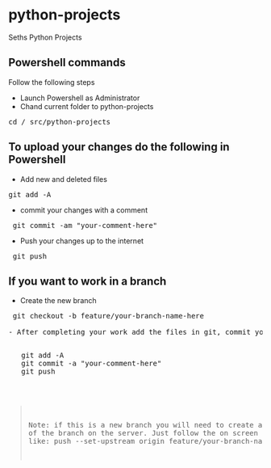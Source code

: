 # python-projects
Seths Python Projects

## Powershell commands
Follow the following steps 

- Launch Powershell as Administrator
 - Chand current folder to python-projects

<pre>cd /_src/python-projects</pre>

## To upload your changes do the following in Powershell

- Add new and deleted files

<pre>git add -A</pre>

- commit your changes with a comment

<pre> git commit -am "your-comment-here"</pre>

- Push your changes up to the internet

<pre> git push </pre>

## If you want to work in a branch

- Create the new branch

<pre> git checkout -b feature/your-branch-name-here

- After completing your work add the files in git, commit your changes and push

<pre>
   git add -A
   git commit -a "your-comment-here"
   git push
</pre>

> Note: if this is a new branch you will need to create a new version of the branch on the server. Just follow the on screen instructions like: push --set-upstream origin feature/your-branch-name-here



